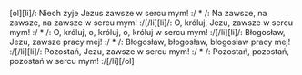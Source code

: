 [ol][li]/: Niech żyje Jezus zawsze w sercu mym! :/ * /: Na zawsze, na zawsze, na zawsze w sercu mym! :/[/li][li]/: O, króluj, Jezu, zawsze w sercu mym! :/ * /: O, króluj, o, króluj, o, króluj w sercu mym! :/[/li][li]/: Błogosław, Jezu, zawsze pracy mej! :/ * /: Błogosław, błogosław, błogosław pracy mej! :/[/li][li]/: Pozostań, Jezu, zawsze w sercu mym! :/ * /: Pozostań, pozostań, pozostań w sercu mym! :/[/li][/ol]